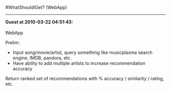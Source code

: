 #WhatShouldIGet? (WebApp)

<hr>

<b>Guest at 2010-03-22 04:51:43:</b><br /><br />WebApp

Prelim:

- Input song/movie/artist, query something like musicplasma search engine, IMDB, pandora, etc.
- Have ability to add multiple artists to increase recommendation accuracy


Return ranked set of recommendations with % accuracy / similarity / rating, etc.
